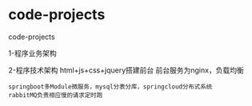 # code-projects
code-projects

1-程序业务架构


2-程序技术架构
	html+js+css+jquery搭建前台
	前台服务为nginx，负载均衡
	
	springboot多Module微服务，mysql分表分库，springcloud分布式系统
	rabbitMQ负责相应慢的请求定时跑
